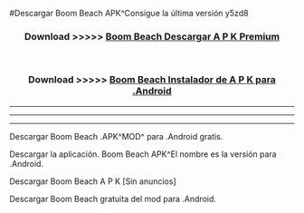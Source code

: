 #Descargar Boom Beach  APK^Consigue la última versión y5zd8



<div align="center">
<h3>Download >>>>> <a href="https://es-sites.web.app/?es= Boom Beach ">Boom Beach  Descargar A P K Premium</a></h3><br>

<h3>Download >>>>> <a href="https://es-sites.web.app/?es= Boom Beach ">Boom Beach  Instalador de A P K para .Android</a></h3>
</div>


----------------------------------------------------------

----------------------------------------------------------

----------------------------------------------------------

Descargar Boom Beach  .APK^MOD^ para .Android gratis.

Descargar la aplicación. Boom Beach  APK^El nombre es la versión para .Android.

Descargar Boom Beach  A P K [Sin anuncios]

Descargar Boom Beach  gratuita del mod para .Android.